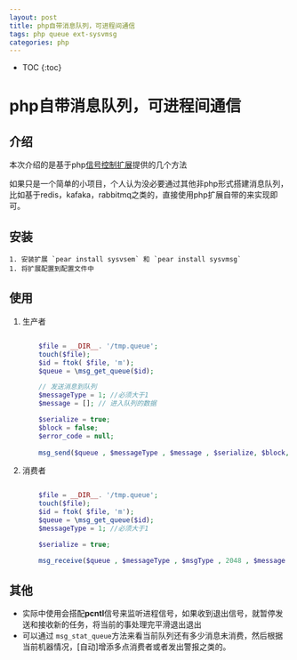 ```yaml
---
layout: post
title: php自带消息队列，可进程间通信
tags: php queue ext-sysvmsg
categories: php
---
```



* TOC
{:toc}

# php自带消息队列，可进程间通信

## 介绍

本次介绍的是基于php[信号控制扩展](https://www.php.net/manual/en/ref.sem.php)提供的几个方法

如果只是一个简单的小项目，个人认为没必要通过其他非php形式搭建消息队列，比如基于redis，kafaka，rabbitmq之类的，直接使用php扩展自带的来实现即可。

## 安装

    1. 安装扩展 `pear install sysvsem` 和 `pear install sysvmsg`
    1. 将扩展配置到配置文件中

## 使用

1. 生产者

    ```php

        $file = __DIR__. '/tmp.queue';
        touch($file);
        $id = ftok( $file, 'm');
        $queue = \msg_get_queue($id);

        // 发送消息到队列
        $messageType = 1; //必须大于1
        $message = []; // 进入队列的数据

        $serialize = true;
        $block = false;
        $error_code = null;
        
        msg_send($queue , $messageType , $message , $serialize, $block, $error_code);

    ```

1. 消费者

    ```php

        $file = __DIR__. '/tmp.queue';
        touch($file);
        $id = ftok( $file, 'm');
        $queue = \msg_get_queue($id);
        $messageType = 1; //必须大于1

        $serialize = true;

        msg_receive($queue , $messageType , $msgType , 2048 , $message , $serialize);
    
    ```

## 其他

* 实际中使用会搭配**pcntl**信号来监听进程信号，如果收到退出信号，就暂停发送和接收新的任务，将当前的事处理完平滑退出退出
* 可以通过 `msg_stat_queue`方法来看当前队列还有多少消息未消费，然后根据当前机器情况，\[自动]增添多点消费者或者发出警报之类的。
